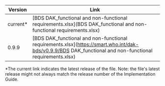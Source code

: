 

| Version | Link |
|---|---|
| current* | [BDS DAK_functional and non-functional requirements.xlsx](BDS DAK_functional and non-functional requirements.xlsx) |
|0.9.9 | [BDS DAK_functional and non-functional requirements.xlsx](https://smart.who.int/dak-bds/v0.9.9/BDS DAK_functional and non-functional requirements.xlsx) |

*The current link indicates the latest release of the file. Note: the file's latest release might not always match the release number of the Implementation Guide.